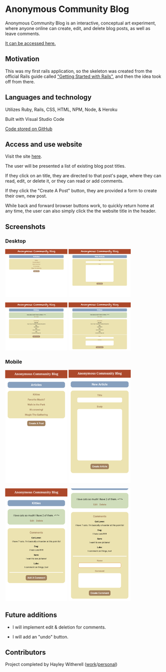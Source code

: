 # Anonymous Community Blog

Anonymous Community Blog is an interactive, conceptual art experiment, where anyone online can create, edit, and delete blog posts, as well as leave comments.

[It can be accessed here.](https://rails-fun.herokuapp.com/)

## Motivation

This was my first rails application, so the skeleton was created from the official Rails guide called ["Getting Started with Rails"](https://guides.rubyonrails.org/getting_started.html), and then the idea took off from there.

## Languages and technology

Utilizes Ruby, Rails, CSS, HTML, NPM, Node, & Heroku

Built with Visual Studio Code

[Code stored on GitHub](https://github.com/hayleyskyland/ruby_fun)

## Access and use website

Visit the site [here](https://rails-fun.herokuapp.com/).

The user will be presented a list of existing blog post titles.

If they click on an title, they are directed to that post's page, where they can read, edit, or delete it, or they can read or add comments.

If they click the "Create A Post" button, they are provided a form to create their own, new post.

While back and forward browser buttons work, to quickly return home at any time, the user can also simply click the the website title in the header.

## Screenshots

### Desktop

<p>
  <img src="./app/assets/images/desktop-home.png" alt="desktop home screenshot" width="200"/>
  <img src="./app/assets/images/desktop-new.png" alt="desktop new post screenshot" width="200"/>
</p>
<p>
  <img src="./app/assets/images/desktop-article.png" alt="desktop article screenshot" width="200"/>
  <img src="./app/assets/images/desktop-comment.png" alt="desktop comment screenshot" width="200"/>
</p>

### Mobile

<p>
  <img src="./app/assets/images/mobile-home.png" alt="mobile home screenshot" width="200"/>
  <img src="./app/assets/images/mobile-new.png" alt="mobile new post screenshot" width="200"/>
</p>
<p>
  <img src="./app/assets/images/mobile-article.png" alt="mobile article screenshot" width="200"/>
  <img src="./app/assets/images/mobile-comment.png" alt="mobile comment screenshot" width="200"/>
</p>

## Future additions

* I will implement edit & deletion for comments.

* I will add an "undo" button.

## Contributors

Project completed by Hayley Witherell ([work](https://github.com/hayleyskyland)/[personal](https://github.com/hayleyw7))
